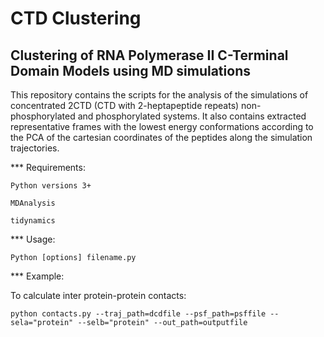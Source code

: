 # CTD Clustering
## Clustering of RNA Polymerase II C-Terminal Domain Models using MD simulations
This repository contains the scripts for the analysis of the simulations of concentrated 2CTD (CTD with 2-heptapeptide repeats) non-phosphorylated and phosphorylated systems. It also contains extracted representative frames with the lowest energy conformations according to the PCA of the cartesian coordinates of the peptides along the simulation trajectories.

*** Requirements:
```
Python versions 3+

MDAnalysis

tidynamics
```
*** Usage:
```
Python [options] filename.py
```
*** Example:

To calculate inter protein-protein contacts:
```
python contacts.py --traj_path=dcdfile --psf_path=psffile --sela="protein" --selb="protein" --out_path=outputfile
```
